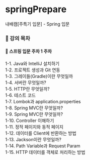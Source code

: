 # springPrepare
내배캠[주특기 입문] - Spring 입문

### 📑 강의 목차  
#### 🌱 스프링 입문 주차 1 주차  
1-1. Java와 IntelliJ 설치하기  
1-2. 프로젝트 생성과 Git 연동  
1-3. 그레이들(Gradle)이란 무엇일까  
1-4. 서버란 무엇일까?  
1-5. HTTP란 무엇일까?  
1-6. 테스트 코드  
1-7. Lombok과 application.properties  
1-8. Spring MVC란 무엇일까?  
1-9. Spring MVC란 무엇일까?  
1-10. Controller 이해하기  
1-11. 정적 페이지와 동적 페이지  
1-12. 데이터를 Client에 반환하는 방법  
1-13. Jackson이란 무엇일까?  
1-14. Path Variable과 Request Param  
1-15. HTTP 데이터를 객체로 처리하는 방법
